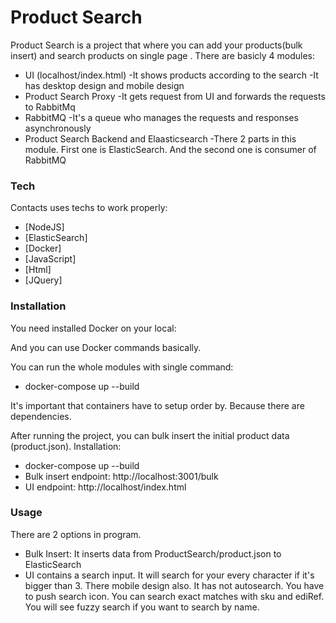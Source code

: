 # Product Search

Product Search is a project that where you can add your products(bulk insert) and search products on single page . There are basicly 4 modules:

  - UI (localhost/index.html)
      -It shows products according to the search
      -It has desktop design and mobile design
  - Product Search Proxy
      -It gets request from UI and forwards the requests to RabbitMq 
  - RabbitMQ
      -It's a queue who manages the requests and responses asynchronously
  - Product Search Backend and Elaasticsearch 
      -There 2 parts in this module. First one is ElasticSearch. And the second one is consumer of RabbitMQ 


### Tech

Contacts uses techs to work properly:

* [NodeJS] 
* [ElasticSearch] 
* [Docker] 
* [JavaScript] 
* [Html]
* [JQuery]


### Installation

You need installed Docker on your local:

And you can use Docker commands basically.

You can run the whole modules with single command:  
* docker-compose up --build

It's important that containers have to setup order by. Because there  are dependencies.

After running the project, you can bulk insert the initial product data (product.json).
Installation:
* docker-compose up --build
* Bulk insert endpoint: http://localhost:3001/bulk
* UI endpoint: http://localhost/index.html

### Usage

There are 2 options in program.

* Bulk Insert: It inserts data from ProductSearch/product.json to ElasticSearch
* UI contains a search input. It will search for your every character if it's bigger than 3. There mobile design also. It has not autosearch. You have to push search icon. You can search exact matches with sku and ediRef. You will see fuzzy search if you want to search by name.




